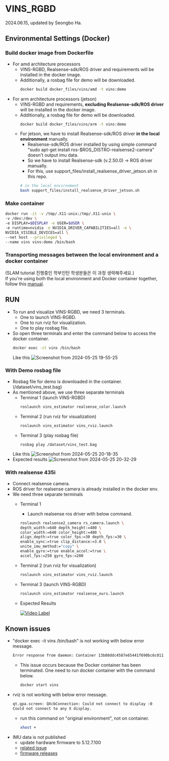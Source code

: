 # VINS_RGBD
2024.06.15, updated by Seongbo Ha.

## Environmental Settings (Docker)

### Build docker image from Dockerfile
  - For amd architecture processors
    - VINS-RGBD, Realsense-sdk/ROS driver and requirements will be installed in the docker image.
    - Additionally, a rosbag file for demo will be downloaded.
      ```bash
      docker build docker_files/vins/amd -t vins:demo
      ```
  - For arm architecture processors (jetson)
    - VINS-RGBD and requirements, **excluding Realsense-sdk/ROS driver** will be installed in the docker image.
    - Additionally, a rosbag file for demo will be downloaded.
      ```bash
      docker build docker_files/vins/arm -t vins:demo
      ```
    - For jetson, we have to install Realsense-sdk/ROS driver **in the local environment** manually.
      - Realsense-sdk/ROS driver installed by using simple command "sudo apt-get install ros-$ROS_DISTRO-realsense2-camera" doesn't output imu data.
      - So we have to install Realsense-sdk (v.2.50.0) -> ROS driver manually.
      - For this, use support_files/install_realsense_driver_jetson.sh in this repo.
      ```bash
      # in the local environment
      bash support_files/install_realsense_driver_jetson.sh
      ```

### Make container
  ```bash
  docker run -it -v /tmp/.X11-unix:/tmp/.X11-unix \
  -v /dev:/dev \
  -e DISPLAY=$DISPLAY -e USER=$USER \
  -e runtime=nvidia -e NVIDIA_DRIVER_CAPABILITIES=all -e \
  NVIDIA_VISIBLE_DEVICES=all \
  --net host --privileged \
  --name vins vins:demo /bin/bash
  ```

### Transporting messages between the local environment and a docker container
(SLAM tutorial 진행중인 학부인턴 학생분들은 이 과정 생략해주세요.)<br>
If you're using both the local environment and Docker container together, follow this [manual](https://github.com/Lab-of-AI-and-Robotics/Lair_Code_Implementation_Manual/blob/main/manual/ROS_multidevice.md).
## RUN
- To run and visualize VINS-RGBD, we need 3 terminals.
  - One to launch VINS-RGBD.
  - One to run rviz for visualization.
  - One to play rosbag file.
- So open three terminals and enter the command below to access the docker container.
    ```bash
    docker exec -it vins /bin/bash
    ```
    Like this
    ![Screenshot from 2024-05-25 19-55-25](https://github.com/Lab-of-AI-and-Robotics/Lair_Code_Implementation_Manual/assets/34827206/a5176f80-103c-48da-a9d3-6469d6a250f7)

### With Demo rosbag file
- Rosbag file for demo is downloaded in the container. (/dataset/vins_test.bag)
- As mentioned above, we use three separate terminals
  - Terminal 1 (launch VINS-RGBD)
    ```bash
    roslaunch vins_estimator realsense_color.launch
    ```
  - Terminal 2 (run rviz for visualization)
    ```bash
    roslaunch vins_estimator vins_rviz.launch
    ```
  - Terminal 3 (play rosbag file)
    ```bash
    rosbag play /dataset/vins_test.bag
    ```
  Like this
  ![Screenshot from 2024-05-25 20-18-35](https://github.com/Lab-of-AI-and-Robotics/Lair_Code_Implementation_Manual/assets/34827206/640c80f9-5b74-4307-bccd-5b8cfc526035)
- Expected results
  ![Screenshot from 2024-05-25 20-32-29](https://github.com/Lab-of-AI-and-Robotics/Lair_Code_Implementation_Manual/assets/34827206/1c1c29ee-78c0-4a5c-ac0f-10f6bac0a929)

### With realsense 435i
- Connect realsense camera.
- ROS driver for realsense camera is already installed in the docker env.
- We need three separate terminals
  - Terminal 1
    - Launch realsense ros driver with below command.
    ```bash
    roslaunch realsense2_camera rs_camera.launch \
    depth_width:=640 depth_height:=480 \
    color_width:=640 color_height:=480 \
    align_depth:=true color_fps:=30 depth_fps:=30 \
    enable_sync:=true clip_distance:=3.0 \
    unite_imu_method:="copy" \
    enable_gyro:=true enable_accel:=true \
    accel_fps:=250 gyro_fps:=200
    ```
  - Terminal 2 (run rviz for visualization)
    ```bash
    roslaunch vins_estimator vins_rviz.launch
    ```
  - Terminal 3 (launch VINS-RGBD)
    ```bash
    roslaunch vins_estimator realsense_ours.launch
    ```
  - Expected Results
    
    [![Video Label](http://img.youtube.com/vi/JUrakHYpFtg/0.jpg)](https://youtu.be/JUrakHYpFtg)

## Known issues
- "docker exec -it vins /bin/bash" is not working with below error message.
    ```bash
    Error response from daemon: Container 13b80ddc4587e65441f690bc6c011eeb5626b01addabb4ebcb2c0386c595135b is not running
    ```
    - This issue occurs because the Docker container has been terminated. One need to run docker container with the command below.
        ```bash
        docker start vins
        ```
- rviz is not working with below error message.
  ```bash
  qt.qpa.screen: QXcbConnection: Could not connect to display :0
  Could not connect to any X display.
  ```
  - run this command on "original environment", not on container.
    ```bash
    xhost +
    ```
- IMU data is not published
  - update hardware firmware to 5.12.7.100
  - [related issue](https://github.com/IntelRealSense/realsense-ros/issues/3103#issuecomment-2117946982)
  - [firmware releases](https://dev.intelrealsense.com/docs/firmware-releases-d400)
